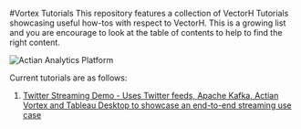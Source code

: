 #Vortex Tutorials
This repository features a collection of VectorH Tutorials showcasing useful how-tos with respect to VectorH. This is a growing list and you are encourage to look at the table of contents to help to find the right content.

![Actian Analytics Platform](http://wwwcdn2.actian.com/wp-content/uploads/2015/03/vortex-img.jpg)


Current tutorials are as follows:

1. [Twitter Streaming Demo - Uses Twitter feeds, Apache Kafka, Actian Vortex and Tableau Desktop to showcase an end-to-end streaming use case](tutorials/streaming-twitter-demo/README.md)
